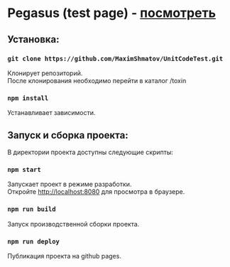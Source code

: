 # Pegasus (test page) - [посмотреть](https://maximshmatov.github.io/UnitCodeTest/) 
## Установка:

### `git clone https://github.com/MaximShmatov/UnitCodeTest.git`
Клонирует репозиторий.\
После клонирования необходимо перейти в каталог /toxin

### `npm install`
Устанавливает зависимости.

## Запуск и сборка проекта:

В директории проекта доступны следующие скрипты:

### `npm start`

Запускает проект в режиме разработки.\
Откройте [http://localhost:8080](http://localhost:8080) для просмотра в браузере.

### `npm run build`
Запуск производственной сборки проекта.

### `npm run deploy`
Публикация проекта на github pages.
